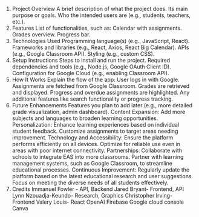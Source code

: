 1. Project Overview
   A brief description of what the project does.
   Its main purpose or goals.
   Who the intended users are (e.g., students, teachers, etc.).
2. Features
  List of functionalities, such as:
  Calendar with assignments.
  Grades overview.
  Progress bar.
3. Technologies Used
  Programming language(s) (e.g., JavaScript, React).
  Frameworks and libraries (e.g., React, Axios, React Big Calendar).
  APIs (e.g., Google Classroom API).
  Styling (e.g., custom CSS).
4. Setup Instructions
  Steps to install and run the project.
  Required dependencies and tools (e.g., Node.js, Google OAuth Client ID).
  Configuration for Google Cloud (e.g., enabling Classroom API).
5. How It Works
  Explain the flow of the app:
      User logs in with Google.
      Assignments are fetched from Google Classroom.
      Grades are retrieved and displayed.
      Progress and overdue assignments are highlighted.
  Any additional features like search functionality or progress tracking.
6. Future Enhancements
  Features you plan to add later (e.g., more detailed grade visualization, admin dashboard).
    Content Expansion:
      Add more subjects and languages to broaden learning opportunities.
    Personalization:
      Enhance learning experiences based on individual student feedback.
      Customize assignments to target areas needing improvement.
    Technology and Accessibility:
      Ensure the platform performs efficiently on all devices.
      Optimize for reliable use even in areas with poor internet connectivity.
    Partnerships:
      Collaborate with schools to integrate EAS into more classrooms.
      Partner with learning management systems, such as Google Classroom, to streamline educational processes.
   Continuous Improvement:
      Regularly update the platform based on the latest educational research and user suggestions.
      Focus on meeting the diverse needs of all students effectively.
7. Credits
Immanuel Fowler - API, Backend
Jared Bryant- Frontend, API
Lynn Nzouadja-Keundo-  Research, Graphics
Christopher Irving- Frontend
Valery Louis- React
OpenAI
Firebase
Google cloud console
Canva
